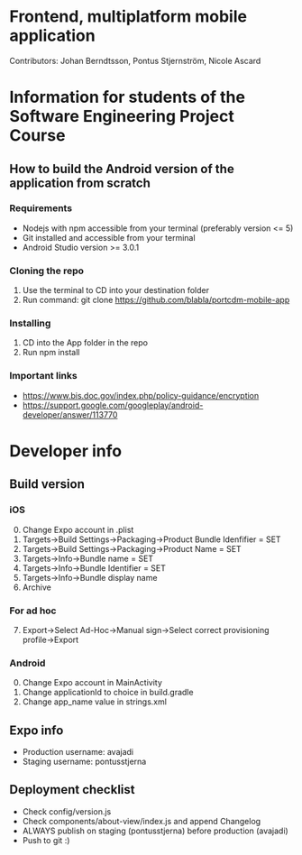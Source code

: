 # Frontend, multiplatform mobile application
Contributors: 
Johan Berndtsson, Pontus Stjernström, Nicole Ascard

# Information for students of the Software Engineering Project Course
## How to build the Android version of the application from scratch
### Requirements
* Nodejs with npm accessible from your terminal (preferably version <= 5)
* Git installed and accessible from your terminal
* Android Studio version >= 3.0.1

### Cloning the repo
1. Use the terminal to CD into your destination folder
2. Run command: git clone https://github.com/blabla/portcdm-mobile-app

### Installing
1. CD into the App folder in the repo
2. Run npm install

### Important links
* https://www.bis.doc.gov/index.php/policy-guidance/encryption
* https://support.google.com/googleplay/android-developer/answer/113770

# Developer info
## Build version
### iOS
0. Change Expo account in .plist
1. Targets->Build Settings->Packaging->Product Bundle Idenfifier = SET
2. Targets->Build Settings->Packaging->Product Name = SET
3. Targets->Info->Bundle name = SET
4. Targets->Info->Bundle Identifier = SET
5. Targets->Info->Bundle display name
6. Archive
### For ad hoc
7. Export->Select Ad-Hoc->Manual sign->Select correct provisioning profile->Export

### Android
0. Change Expo account in MainActivity
1. Change applicationId to choice in build.gradle
2. Change app_name value in strings.xml

## Expo info
* Production username: avajadi
* Staging username: pontusstjerna

## Deployment checklist
* Check config/version.js
* Check components/about-view/index.js and append Changelog
* ALWAYS publish on staging (pontusstjerna) before production (avajadi)
* Push to git :)
